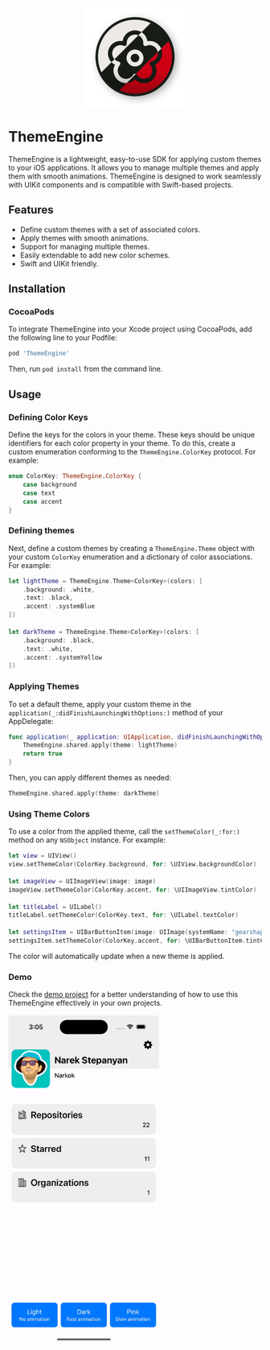 <p align="center">
<img src="https://raw.githubusercontent.com/Narkok/ThemeEngine/main/Assets/icon.png" alt="ThemeEngine" title="ThemeEngine" height="200"/>
</p>

# ThemeEngine

ThemeEngine is a lightweight, easy-to-use SDK for applying custom themes to your iOS applications. It allows you to manage multiple themes and apply them with smooth animations. ThemeEngine is designed to work seamlessly with UIKit components and is compatible with Swift-based projects.

## Features

- Define custom themes with a set of associated colors.
- Apply themes with smooth animations.
- Support for managing multiple themes.
- Easily extendable to add new color schemes.
- Swift and UIKit friendly.

## Installation

### CocoaPods
To integrate ThemeEngine into your Xcode project using CocoaPods, add the following line to your Podfile:

```ruby
pod 'ThemeEngine'
```
Then, run `pod install` from the command line.

## Usage

### Defining Color Keys
Define the keys for the colors in your theme. These keys should be unique identifiers for each color property in your theme. To do this, create a custom enumeration conforming to the `ThemeEngine.ColorKey` protocol. For example:
```swift
enum ColorKey: ThemeEngine.ColorKey {
    case background
    case text
    case accent
}
```
### Defining themes
Next, define a custom themes by creating a `ThemeEngine.Theme` object with your custom `ColorKey` enumeration and a dictionary of color associations. For example:
```swift
let lightTheme = ThemeEngine.Theme<ColorKey>(colors: [
    .background: .white,
    .text: .black,
    .accent: .systemBlue
])

let darkTheme = ThemeEngine.Theme<ColorKey>(colors: [
    .background: .black,
    .text: .white,
    .accent: .systemYellow
])
```
### Applying Themes

To set a default theme, apply your custom theme in the `application(_:didFinishLaunchingWithOptions:)` method of your AppDelegate:
```swift
func application(_ application: UIApplication, didFinishLaunchingWithOptions launchOptions: [UIApplication.LaunchOptionsKey: Any]?) -> Bool {
    ThemeEngine.shared.apply(theme: lightTheme)
    return true
}
```
Then, you can apply different themes as needed:
```swift
ThemeEngine.shared.apply(theme: darkTheme)
```

### Using Theme Colors
To use a color from the applied theme, call the `setThemeColor(_:for:)` method on any `NSObject` instance. For example:
```swift
let view = UIView()
view.setThemeColor(ColorKey.background, for: \UIView.backgroundColor)

let imageView = UIImageView(image: image)
imageView.setThemeColor(ColorKey.accent, for: \UIImageView.tintColor)

let titleLabel = UILabel()
titleLabel.setThemeColor(ColorKey.text, for: \UILabel.textColor)

let settingsItem = UIBarButtonItem(image: UIImage(systemName: "gearshape.fill"), style: .plain, target: nil, action: nil)
settingsItem.setThemeColor(ColorKey.accent, for: \UIBarButtonItem.tintColor)
```
The color will automatically update when a new theme is applied.

### Demo
Check the [demo project](https://github.com/Narkok/ThemeEngine/tree/main/ThemeEngineDemo) for a better understanding of how to use this ThemeEngine effectively in your own projects.
<br><br>
<img src="https://raw.githubusercontent.com/Narkok/ThemeEngine/main/Assets/demo.gif" alt="ThemeEngine Demo" title="ThemeEngine Demo" width="300"/>